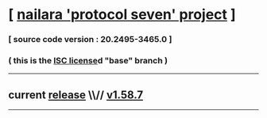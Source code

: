 
# [ [nailara 'protocol seven' project](http://src.nailara.net/) ]

### [ source code version : 20.2495-3465.0 ]

### ( this is the [ISC license](license)d "base" branch )
---
## current [release](https://github.com/anotherlink/nailara/releases) \\\\// [v1.58.7](https://github.com/anotherlink/nailara/releases/tag/v1.58.7)
---
